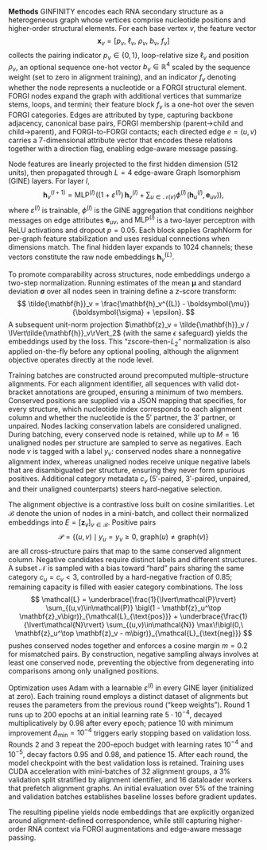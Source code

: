 **Methods**
GINFINITY encodes each RNA secondary structure as a heterogeneous graph whose vertices comprise nucleotide positions and higher-order structural elements. For each base vertex $v$, the feature vector
$$
\mathbf{x}_v = \big[p_v,~ \ell_v,~ \rho_v,~ b_v,~ f_v\big]
$$
collects the pairing indicator $p_v \in \{0,1\}$, loop-relative size $\ell_v$ and position $\rho_v$, an optional sequence one-hot vector $b_v \in \mathbb{R}^4$ scaled by the sequence weight (set to zero in alignment training), and an indicator $f_v$ denoting whether the node represents a nucleotide or a FORGI structural element. FORGI nodes expand the graph with additional vertices that summarize stems, loops, and termini; their feature block $f_v$ is a one-hot over the seven FORGI categories. Edges are attributed by type, capturing backbone adjacency, canonical base pairs, FORGI membership (parent→child and child→parent), and FORGI-to-FORGI contacts; each directed edge $e=(u,v)$ carries a 7-dimensional attribute vector that encodes these relations together with a direction flag, enabling edge-aware message passing.

Node features are linearly projected to the first hidden dimension (512 units), then propagated through $L=4$ edge-aware Graph Isomorphism (GINE) layers. For layer $l$,
$$
\mathbf{h}_v^{(l+1)} = \text{MLP}^{(l)}\!\left((1+\varepsilon^{(l)})\,\mathbf{h}_v^{(l)} + \sum_{u\in\mathcal{N}(v)} \phi^{(l)}\!\big(\mathbf{h}_u^{(l)}, \mathbf{e}_{uv}\big) \right),
$$
where $\varepsilon^{(l)}$ is trainable, $\phi^{(l)}$ is the GINE aggregation that conditions neighbor messages on edge attributes $\mathbf{e}_{uv}$, and $\text{MLP}^{(l)}$ is a two-layer perceptron with ReLU activations and dropout $p=0.05$. Each block applies GraphNorm for per-graph feature stabilization and uses residual connections when dimensions match. The final hidden layer expands to 1024 channels; these vectors constitute the raw node embeddings $\mathbf{h}_v^{(L)}$.

To promote comparability across structures, node embeddings undergo a two-step normalization. Running estimates of the mean $\boldsymbol{\mu}$ and standard deviation $\boldsymbol{\sigma}$ over all nodes seen in training define a z-score transform:
$$
\tilde{\mathbf{h}}_v = \frac{\mathbf{h}_v^{(L)} - \boldsymbol{\mu}}{\boldsymbol{\sigma} + \epsilon}.
$$
A subsequent unit-norm projection $\mathbf{z}_v = \tilde{\mathbf{h}}_v / \lVert\tilde{\mathbf{h}}_v\rVert_2$ (with the same $\epsilon$ safeguard) yields the embeddings used by the loss. This “zscore-then-$L_2$” normalization is also applied on-the-fly before any optional pooling, although the alignment objective operates directly at the node level.

Training batches are constructed around precomputed multiple-structure alignments. For each alignment identifier, all sequences with valid dot-bracket annotations are grouped, ensuring a minimum of two members. Conserved positions are supplied via a JSON mapping that specifies, for every structure, which nucleotide index corresponds to each alignment column and whether the nucleotide is the 5′ partner, the 3′ partner, or unpaired. Nodes lacking conservation labels are considered unaligned. During batching, every conserved node is retained, while up to $M=16$ unaligned nodes per structure are sampled to serve as negatives. Each node $v$ is tagged with a label $y_v$: conserved nodes share a nonnegative alignment index, whereas unaligned nodes receive unique negative labels that are disambiguated per structure, ensuring they never form spurious positives. Additional category metadata $c_v$ (5′-paired, 3′-paired, unpaired, and their unaligned counterparts) steers hard-negative selection.

The alignment objective is a contrastive loss built on cosine similarities. Let $\mathcal{B}$ denote the union of nodes in a mini-batch, and collect their normalized embeddings into $E = [\mathbf{z}_v]_{v\in\mathcal{B}}$. Positive pairs
$$
\mathcal{P} = \{(u,v) \mid y_u = y_v \ge 0,\ \text{graph}(u) \ne \text{graph}(v)\}
$$
are all cross-structure pairs that map to the same conserved alignment column. Negative candidates require distinct labels and different structures. A subset $\mathcal{N}$ is sampled with a bias toward “hard” pairs sharing the same category $c_u = c_v < 3$, controlled by a hard-negative fraction of 0.85; remaining capacity is filled with easier category combinations. The loss
$$
\mathcal{L} = \underbrace{\frac{1}{\lvert\mathcal{P}\rvert} \sum_{(u,v)\in\mathcal{P}} \bigl(1 - \mathbf{z}_u^\top \mathbf{z}_v\bigr)}_{\mathcal{L}_{\text{pos}}} + \underbrace{\frac{1}{\lvert\mathcal{N}\rvert} \sum_{(u,v)\in\mathcal{N}} \max\!\bigl(0,\ \mathbf{z}_u^\top \mathbf{z}_v - m\bigr)}_{\mathcal{L}_{\text{neg}}}
$$
pushes conserved nodes together and enforces a cosine margin $m = 0.2$ for mismatched pairs. By construction, negative sampling always involves at least one conserved node, preventing the objective from degenerating into comparisons among only unaligned positions.

Optimization uses Adam with a learnable $\varepsilon^{(l)}$ in every GINE layer (initialized at zero). Each training round employs a distinct dataset of alignments but reuses the parameters from the previous round (“keep weights”). Round 1 runs up to 200 epochs at an initial learning rate $5\cdot10^{-4}$, decayed multiplicatively by 0.98 after every epoch; patience 10 with minimum improvement $\Delta_{\min}=10^{-4}$ triggers early stopping based on validation loss. Rounds 2 and 3 repeat the 200-epoch budget with learning rates $10^{-4}$ and $10^{-5}$, decay factors 0.95 and 0.98, and patience 15. After each round, the model checkpoint with the best validation loss is retained. Training uses CUDA acceleration with mini-batches of 32 alignment groups, a 3\% validation split stratified by alignment identifier, and 16 dataloader workers that prefetch alignment graphs. An initial evaluation over 5\% of the training and validation batches establishes baseline losses before gradient updates.

The resulting pipeline yields node embeddings that are explicitly organized around alignment-defined correspondence, while still capturing higher-order RNA context via FORGI augmentations and edge-aware message passing.
